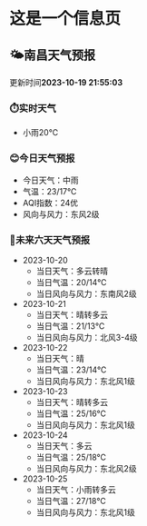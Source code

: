 # 这是一个信息页 
## 🌤️**南昌**天气预报
更新时间**2023-10-19 21:55:03**
### ⏱️实时天气
- 小雨20℃
### 😊今日天气预报
- 今日天气：中雨
- 气温：23/17℃
- AQI指数：24优
- 风向与风力：东风2级
### 🤩未来六天天气预报
- 2023-10-20
  - 当日天气：多云转晴
  - 当日气温：20/14℃
  - 当日风向与风力：东南风2级
- 2023-10-21
  - 当日天气：晴转多云
  - 当日气温：21/13℃
  - 当日风向与风力：北风3-4级
- 2023-10-22
  - 当日天气：晴
  - 当日气温：23/14℃
  - 当日风向与风力：东北风1级
- 2023-10-23
  - 当日天气：晴转多云
  - 当日气温：25/16℃
  - 当日风向与风力：东北风1级
- 2023-10-24
  - 当日天气：多云
  - 当日气温：25/18℃
  - 当日风向与风力：东北风2级
- 2023-10-25
  - 当日天气：小雨转多云
  - 当日气温：27/18℃
  - 当日风向与风力：东北风1级

